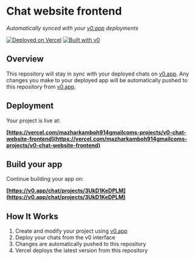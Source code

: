 # Chat website frontend

*Automatically synced with your [v0.app](https://v0.app) deployments*

[![Deployed on Vercel](https://img.shields.io/badge/Deployed%20on-Vercel-black?style=for-the-badge&logo=vercel)](https://vercel.com/mazharkamboh914gmailcoms-projects/v0-chat-website-frontend)
[![Built with v0](https://img.shields.io/badge/Built%20with-v0.app-black?style=for-the-badge)](https://v0.app/chat/projects/3UkD1KeDPLM)

## Overview

This repository will stay in sync with your deployed chats on [v0.app](https://v0.app).
Any changes you make to your deployed app will be automatically pushed to this repository from [v0.app](https://v0.app).

## Deployment

Your project is live at:

**[https://vercel.com/mazharkamboh914gmailcoms-projects/v0-chat-website-frontend](https://vercel.com/mazharkamboh914gmailcoms-projects/v0-chat-website-frontend)**

## Build your app

Continue building your app on:

**[https://v0.app/chat/projects/3UkD1KeDPLM](https://v0.app/chat/projects/3UkD1KeDPLM)**

## How It Works

1. Create and modify your project using [v0.app](https://v0.app)
2. Deploy your chats from the v0 interface
3. Changes are automatically pushed to this repository
4. Vercel deploys the latest version from this repository